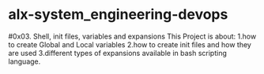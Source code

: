 # alx-system_engineering-devops
#0x03. Shell, init files, variables and expansions
This Project is about:
1.how to create Global and Local variables
2.how to create init files and how they are used
3.different types of expansions available in bash scripting language.
